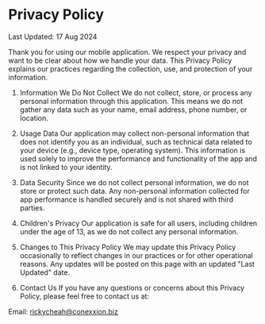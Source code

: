 # Privacy Policy

Last Updated: 17 Aug 2024

Thank you for using our mobile application. We respect your privacy and want to be clear about how we handle your data. This Privacy Policy explains our practices regarding the collection, use, and protection of your information.

1. Information We Do Not Collect
We do not collect, store, or process any personal information through this application. This means we do not gather any data such as your name, email address, phone number, or location.

2. Usage Data
Our application may collect non-personal information that does not identify you as an individual, such as technical data related to your device (e.g., device type, operating system). This information is used solely to improve the performance and functionality of the app and is not linked to your identity.

3. Data Security
Since we do not collect personal information, we do not store or protect such data. Any non-personal information collected for app performance is handled securely and is not shared with third parties.

4. Children's Privacy
Our application is safe for all users, including children under the age of 13, as we do not collect any personal information.

5. Changes to This Privacy Policy
We may update this Privacy Policy occasionally to reflect changes in our practices or for other operational reasons. Any updates will be posted on this page with an updated "Last Updated" date.

6. Contact Us
If you have any questions or concerns about this Privacy Policy, please feel free to contact us at:

Email: rickycheah@conexxion.biz
